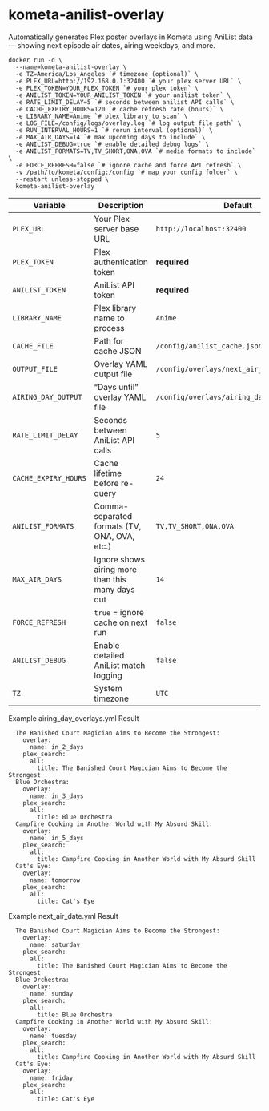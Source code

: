 # kometa-anilist-overlay
Automatically generates Plex poster overlays in Kometa using AniList data — showing next episode air dates, airing weekdays, and more.

```
docker run -d \
  --name=kometa-anilist-overlay \
  -e TZ=America/Los_Angeles `# timezone (optional)` \
  -e PLEX_URL=http://192.168.0.1:32400 `# your plex server URL` \
  -e PLEX_TOKEN=YOUR_PLEX_TOKEN `# your plex token` \
  -e ANILIST_TOKEN=YOUR_ANILIST_TOKEN `# your anilist token` \
  -e RATE_LIMIT_DELAY=5 `# seconds between anilist API calls` \
  -e CACHE_EXPIRY_HOURS=120 `# cache refresh rate (hours)` \
  -e LIBRARY_NAME=Anime `# plex library to scan` \
  -e LOG_FILE=/config/logs/overlay.log `# log output file path` \
  -e RUN_INTERVAL_HOURS=1 `# rerun interval (optional)` \
  -e MAX_AIR_DAYS=14 `# max upcoming days to include` \
  -e ANILIST_DEBUG=true `# enable detailed debug logs` \
  -e ANILIST_FORMATS=TV,TV_SHORT,ONA,OVA `# media formats to include` \
  -e FORCE_REFRESH=false `# ignore cache and force API refresh` \
  -v /path/to/kometa/config:/config `# map your config folder` \
  --restart unless-stopped \
  kometa-anilist-overlay
  ```

  
| Variable             | Description                                      | Default                                    |
| -------------------- | ------------------------------------------------ | ------------------------------------------ |
| `PLEX_URL`           | Your Plex server base URL                        | `http://localhost:32400`                   |
| `PLEX_TOKEN`         | Plex authentication token                        | **required**                               |
| `ANILIST_TOKEN`      | AniList API token                                | **required**                               |
| `LIBRARY_NAME`       | Plex library name to process                     | `Anime`                                    |
| `CACHE_FILE`         | Path for cache JSON                              | `/config/anilist_cache.json`               |
| `OUTPUT_FILE`        | Overlay YAML output file                         | `/config/overlays/next_air_date.yml`       |
| `AIRING_DAY_OUTPUT`  | “Days until” overlay YAML file                   | `/config/overlays/airing_day_overlays.yml` |
| `RATE_LIMIT_DELAY`   | Seconds between AniList API calls                | `5`                                        |
| `CACHE_EXPIRY_HOURS` | Cache lifetime before re-query                   | `24`                                       |
| `ANILIST_FORMATS`    | Comma-separated formats (TV, ONA, OVA, etc.)     | `TV,TV_SHORT,ONA,OVA`                      |
| `MAX_AIR_DAYS`       | Ignore shows airing more than this many days out | `14`                                       |
| `FORCE_REFRESH`      | `true` = ignore cache on next run                | `false`                                    |
| `ANILIST_DEBUG`      | Enable detailed AniList match logging            | `false`                                    |
| `TZ`                 | System timezone                                  | `UTC`                                      |

Example airing_day_overlays.yml Result
```
  The Banished Court Magician Aims to Become the Strongest:
    overlay:
      name: in_2_days
    plex_search:
      all:
        title: The Banished Court Magician Aims to Become the Strongest
  Blue Orchestra:
    overlay:
      name: in_3_days
    plex_search:
      all:
        title: Blue Orchestra
  Campfire Cooking in Another World with My Absurd Skill:
    overlay:
      name: in_5_days
    plex_search:
      all:
        title: Campfire Cooking in Another World with My Absurd Skill
  Cat's Eye:
    overlay:
      name: tomorrow
    plex_search:
      all:
        title: Cat's Eye
```
Example next_air_date.yml Result
```
  The Banished Court Magician Aims to Become the Strongest:
    overlay:
      name: saturday
    plex_search:
      all:
        title: The Banished Court Magician Aims to Become the Strongest
  Blue Orchestra:
    overlay:
      name: sunday
    plex_search:
      all:
        title: Blue Orchestra
  Campfire Cooking in Another World with My Absurd Skill:
    overlay:
      name: tuesday
    plex_search:
      all:
        title: Campfire Cooking in Another World with My Absurd Skill
  Cat's Eye:
    overlay:
      name: friday
    plex_search:
      all:
        title: Cat's Eye
```

